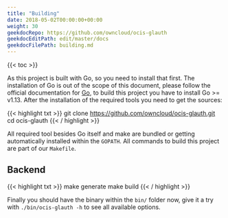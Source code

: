 ```yaml
---
title: "Building"
date: 2018-05-02T00:00:00+00:00
weight: 30
geekdocRepo: https://github.com/owncloud/ocis-glauth
geekdocEditPath: edit/master/docs
geekdocFilePath: building.md
---
```


{{< toc >}}

As this project is built with Go, so you need to install that first. The installation of Go is out of the scope of this document, please follow the official documentation for [Go](https://golang.org/doc/install), to build this project you have to install Go >= v1.13. After the installation of the required tools you need to get the sources:

{{< highlight txt >}}
git clone https://github.com/owncloud/ocis-glauth.git
cd ocis-glauth
{{< / highlight >}}

All required tool besides Go itself and make are bundled or getting automatically installed within the `GOPATH`. All commands to build this project are part of our `Makefile`.

## Backend

{{< highlight txt >}}
make generate
make build
{{< / highlight >}}

Finally you should have the binary within the `bin/` folder now, give it a try with `./bin/ocis-glauth -h` to see all available options.
